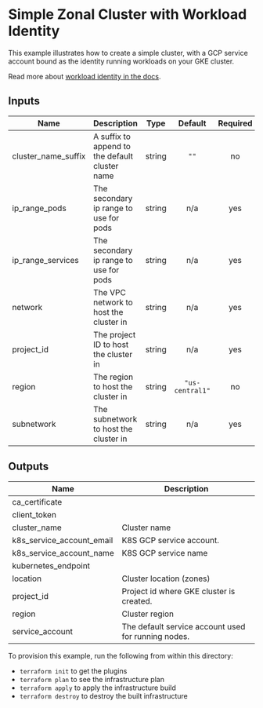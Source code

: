 # Simple Zonal Cluster with Workload Identity

This example illustrates how to create a simple cluster, with a GCP service account bound as the identity running workloads on your GKE cluster.

Read more about [workload identity in the docs](https://cloud.google.com/kubernetes-engine/docs/how-to/workload-identity).

<!-- BEGINNING OF PRE-COMMIT-TERRAFORM DOCS HOOK -->
## Inputs

| Name | Description | Type | Default | Required |
|------|-------------|:----:|:-----:|:-----:|
| cluster\_name\_suffix | A suffix to append to the default cluster name | string | `""` | no |
| ip\_range\_pods | The secondary ip range to use for pods | string | n/a | yes |
| ip\_range\_services | The secondary ip range to use for pods | string | n/a | yes |
| network | The VPC network to host the cluster in | string | n/a | yes |
| project\_id | The project ID to host the cluster in | string | n/a | yes |
| region | The region to host the cluster in | string | `"us-central1"` | no |
| subnetwork | The subnetwork to host the cluster in | string | n/a | yes |

## Outputs

| Name | Description |
|------|-------------|
| ca\_certificate |  |
| client\_token |  |
| cluster\_name | Cluster name |
| k8s\_service\_account\_email | K8S GCP service account. |
| k8s\_service\_account\_name | K8S GCP service name |
| kubernetes\_endpoint |  |
| location | Cluster location (zones) |
| project\_id | Project id where GKE cluster is created. |
| region | Cluster region |
| service\_account | The default service account used for running nodes. |

<!-- END OF PRE-COMMIT-TERRAFORM DOCS HOOK -->

To provision this example, run the following from within this directory:
- `terraform init` to get the plugins
- `terraform plan` to see the infrastructure plan
- `terraform apply` to apply the infrastructure build
- `terraform destroy` to destroy the built infrastructure

